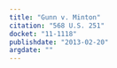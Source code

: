 ```yaml
---
title: "Gunn v. Minton"
citation: "568 U.S. 251"
docket: "11-1118"
publishdate: "2013-02-20"
argdate: ""
---
```

